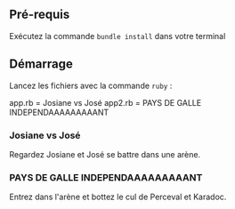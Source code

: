 ## Pré-requis

Exécutez la commande ``bundle install`` dans votre terminal

## Démarrage
Lancez les fichiers avec la commande ``ruby`` :

app.rb = Josiane vs José
app2.rb = PAYS DE GALLE INDEPENDAAAAAAAAANT

### Josiane vs José
Regardez Josiane et José se battre dans une arène.

### PAYS DE GALLE INDEPENDAAAAAAAAANT
Entrez dans l'arène et bottez le cul de Perceval et Karadoc.